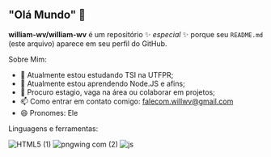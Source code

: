 ## "Olá Mundo" 👋


**william-wv/william-wv** é um repositório ✨ _especial_ ✨ porque seu `README.md` (este arquivo) aparece em seu perfil do GitHub.

Sobre Mim:

- 🔭 Atualmente estou estudando TSI na UTFPR;
- 🌱 Atualmente estou aprendendo Node.JS e afins;
- 👯 Procuro estagio, vaga na área ou colaborar em projetos;
- 📫 Como entrar em contato comigo: falecom.willwv@gmail.com
- 😄 Pronomes: Ele

Linguagens e ferramentas:
  

  ![HTML5 (1)](https://github.com/user-attachments/assets/0ac0173f-2617-48c0-9451-03256252e25f)
  ![pngwing com (2)](https://github.com/user-attachments/assets/2148e383-365f-418c-83d9-f5679621f943)
  ![js](https://github.com/user-attachments/assets/5f206e3b-12a3-477f-8374-dfcec2b05d16)



